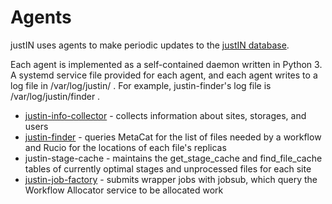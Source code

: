 # Agents

justIN uses agents to make periodic updates to the 
[justIN database](database.md). 

Each agent is implemented as a self-contained daemon written in Python 3. A
systemd service file provided for each agent, and each agent writes to a log 
file in /var/log/justin/ . 
For example, justin-finder's log file is /var/log/justin/finder .
 
- [justin-info-collector](agents.info_collector.md) - collects information about sites, storages, and users
- [justin-finder](agents.finder.md) - queries MetaCat for the list of files needed by a workflow and Rucio for the locations of each file's replicas
- justin-stage-cache - maintains the get_stage_cache and find_file_cache tables of currently optimal stages and unprocessed files for each site
- [justin-job-factory](agents.job_factory.md) - submits wrapper jobs with jobsub, which query the Workflow Allocator service to be allocated work
